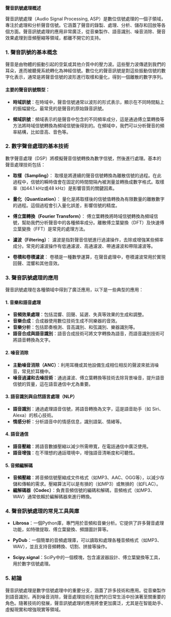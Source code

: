 **聲音訊號處理概述**

聲音訊號處理（Audio Signal Processing, ASP）是數位信號處理的一個子領域，專注於處理和分析聲音信號。它涵蓋了聲音的錄製、處理、分析、儲存和回放等各個方面。聲音訊號處理的應用非常廣泛，從音樂製作、語音識別、噪音消除、聲音效果處理到音頻壓縮等領域，都離不開它的支持。

### 1. **聲音訊號的基本概念**

聲音是由物體的振動引起的空氣或其他介質中的壓力波。這些壓力波傳遞到我們的耳朵，進而被聽覺系統轉化為神經信號。數位化的聲音訊號是對這些振動信號的數字化表示，通常是將聲音信號的波形進行取樣和量化，得到一個離散的數字序列。

#### 主要的聲音訊號類型：

- **時域訊號**：在時域中，聲音信號通常以波形的形式表示，顯示在不同時間點上的振幅變化。最常見的是聲音的原始錄音訊號。
  
- **頻域訊號**：頻域表示的是聲音中包含的不同頻率成分，這是通過傅立葉轉換等方法將時域信號轉換為頻域信號後得到的。在頻域中，我們可以分析聲音的頻率結構，比如音高、音色等。

### 2. **數字聲音處理的基本技術**

數字聲音處理（DSP）將模擬聲音信號轉換為數字信號，然後進行處理。基本的聲音處理技術包括：

- **取樣（Sampling）**：
  取樣是將連續的聲音信號轉換為離散信號的過程。在此過程中，信號的瞬時值會在固定的時間間隔內被測量並轉換成數字格式。取樣率（如44.1 kHz或48 kHz）是影響音質的關鍵因素。

- **量化（Quantization）**：
  量化是將取樣後的信號值轉換為有限數量的離散數字的過程。這個過程會引入量化誤差，影響信號的精度。

- **傅立葉轉換（Fourier Transform）**：
  傅立葉轉換將時域信號轉換為頻域信號，幫助我們分析聲音中的各種頻率成分。離散傅立葉變換（DFT）及快速傅立葉變換（FFT）是常見的處理方法。

- **濾波（Filtering）**：
  濾波是指對聲音信號進行過濾操作，去除或增強某些頻率成分。常見的濾波操作有低通濾波、高通濾波、帶通濾波和帶阻濾波等。

- **卷積和卷積濾波**：
  卷積是一種數學運算，在聲音處理中，卷積濾波常用於實現回聲、混響和其他音效。

### 3. **聲音訊號處理的應用**

聲音訊號處理在各種領域中得到了廣泛應用，以下是一些典型的應用：

#### 1. **音樂和語音處理**
   - **音頻效果處理**：包括混響、回聲、延遲、失真等效果的生成和調整。
   - **音樂合成**：合成器使用數位技術生成不同樂器的音效。
   - **音樂分析**：包括節奏檢測、音高識別、和弦識別、樂器識別等。
   - **語音合成與語音識別**：語音合成技術可將文字轉換為語音，而語音識別技術可將語音轉換為文字。

#### 2. **噪音消除**
   - **主動噪音消除（ANC）**：利用耳機或其他設備生成相位相反的聲波來抵消噪音，常見於耳機中。
   - **噪音過濾和去噪技術**：通過濾波、傅立葉轉換等技術去除背景噪音，提升語音信號的質量，這在語音通信中尤為重要。

#### 3. **語音識別與自然語言處理（NLP）**
   - **語音識別**：通過處理語音信號，將語音轉換為文字，這是語音助手（如 Siri、Alexa）的核心技術。
   - **情感分析**：分析語音中的情感信息，識別語氣、情緒等。

#### 4. **語音通信**
   - **語音壓縮**：將語音數據壓縮以減少所需帶寬，在電話通信中廣泛使用。
   - **語音增強**：在不理想的通話環境中，增強語音清晰度和可聽性。

#### 5. **音頻編解碼**
   - **音頻壓縮**：將音頻信號壓縮成文件格式（如MP3、AAC、OGG等），以減少存儲和傳輸的需求。壓縮算法可以是有損的（如MP3）或無損的（如FLAC）。
   - **編解碼器（Codec）**：負責音頻信號的編碼和解碼，音頻格式（如MP3、WAV）通常依賴於編解碼器來進行轉換。

### 4. **聲音訊號處理的常見工具與庫**

- **Librosa**：一個Python庫，專門用於音頻和音樂分析。它提供了許多聲音處理功能，如特徵提取、傅立葉變換、頻譜圖計算等。
  
- **PyDub**：一個簡單的音頻處理庫，可以讀取和處理各種音頻格式（如MP3、WAV），並且支持音頻轉換、切割、拼接等操作。

- **Scipy.signal**：SciPy中的一個模塊，包含濾波器設計、傅立葉變換等工具，用於數字信號處理。

### 5. **結論**

聲音訊號處理是數字信號處理中的重要分支，涵蓋了許多技術和應用。從音樂製作到語音識別，再到噪音消除，聲音處理技術在我們的日常生活中扮演著至關重要的角色。隨著技術的發展，聲音訊號處理的應用將會更加廣泛，尤其是在智能助手、虛擬現實和增強現實等領域。